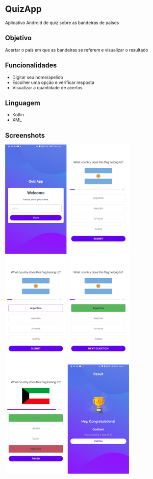 # QuizApp
Aplicativo Android de quiz sobre as bandeiras de países


## Objetivo
Acertar o país em que as bandeiras se referem e visualizar o resultado


## Funcionalidades
- Digitar seu nome/apelido
- Escolher uma opção e verificar resposta
- Visualizar a quantidade de acertos


## Linguagem
- Kotlin 
- XML


## Screenshots
<img width="200px" src="app/screenshots/welcome.png" alt="Welcome" /> <img width="200px" src="app/screenshots/quiz_no_option_selected.png" alt="Quiz - Question and Options" /> <img width="200px" src="app/screenshots/quiz_option_selected.png" alt="Quiz - Option selected" /> <img width="200px" src="app/screenshots/quiz_correct_answer.png" alt="Quiz - Correct answer" /> <img width="200px" src="app/screenshots/quiz_wrong_answer.png" alt="Quiz - Wrong answer" /> <img width="200px" src="app/screenshots/results.png" alt="Quiz result" />
